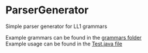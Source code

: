 # ParserGenerator
Simple parser generator for LL1 grammars

Example grammars can be found in the [grammars folder](src/test/grammars)  
Example usage can be found in the [Test.java file](src/test/java/Test.java)
